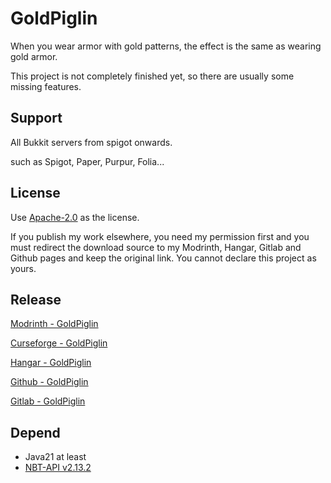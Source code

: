 # GoldPiglin
When you wear armor with gold patterns, the effect is the same as wearing gold armor.

This project is not completely finished yet, so there are usually some missing features.

## Support
All Bukkit servers from spigot onwards.

such as Spigot, Paper, Purpur, Folia...

## License
Use [Apache-2.0](https://github.com/404Setup/GoldPiglin?tab=Apache-2.0-1-ov-file#readme) as the license.

If you publish my work elsewhere, you need my permission first and you must redirect the download source to my Modrinth, Hangar, Gitlab and Github pages and keep the original link. You cannot declare this project as yours.

## Release
[Modrinth - GoldPiglin](https://modrinth.com/plugin/goldpiglin)

[Curseforge - GoldPiglin](https://www.curseforge.com/minecraft/bukkit-plugins/goldpiglin)

[Hangar - GoldPiglin](https://hangar.papermc.io/404/goldpiglin)

[Github - GoldPiglin](https://github.com/404Setup/GoldPiglin/releases)

[Gitlab - GoldPiglin](https://gitlab.com/404Setup/GoldPiglin/-/releases)

## Depend
- Java21 at least
- [NBT-API v2.13.2](https://www.spigotmc.org/resources/nbt-api.7939/)
